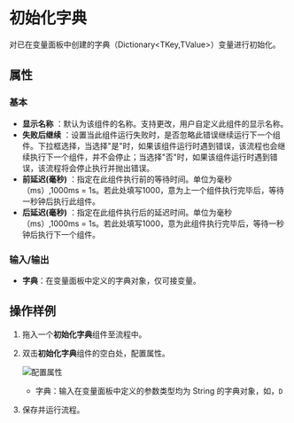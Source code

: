 # 初始化字典

对已在变量面板中创建的字典（Dictionary<TKey,TValue>）变量进行初始化。

## 属性

### 基本

- **显示名称** ：默认为该组件的名称。支持更改，用户自定义此组件的显示名称。
- **失败后继续** ：设置当此组件运行失败时，是否忽略此错误继续运行下一个组件。下拉框选择，当选择"是"时，如果该组件运行时遇到错误，该流程也会继续执行下一个组件，并不会停止；当选择"否"时，如果该组件运行时遇到错误，该流程将会停止执行并抛出错误。
- **前延迟(毫秒)** ：指定在此组件执行前的等待时间。单位为毫秒（ms）,1000ms = 1s。若此处填写1000，意为上一个组件执行完毕后，等待一秒钟后执行此组件。
- **后延迟(毫秒)** ：指定在此组件执行后的延迟时间。单位为毫秒（ms）,1000ms = 1s。若此处填写1000，意为此组件执行完毕后，等待一秒钟后执行下一个组件。

### 输入/输出

- **字典**：在变量面板中定义的字典对象，仅可接变量。

## 操作样例

1. 拖入一个**初始化字典**组件至流程中。
2. 双击**初始化字典**组件的空白处，配置属性。

   ![配置属性](https://docimages.blob.core.chinacloudapi.cn/images/Activities/inializedictionary20210111.png)

    - 字典：输入在变量面板中定义的参数类型均为 String 的字典对象，如，`D`

3. 保存并运行流程。